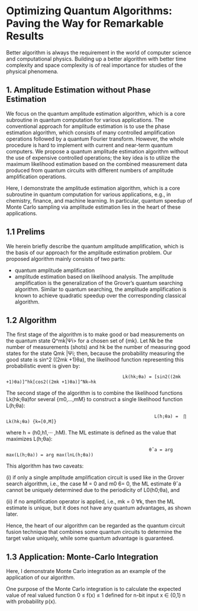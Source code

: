 # Optimizing Quantum Algorithms: Paving the Way for Remarkable Results

Better algorithm is always the requirement in the world of computer science and computational physics. Building up a better algorithm with better time complexity and space complexity is of real importance for studies of the physical phenomena. 

## 1. Amplitude Estimation without Phase Estimation
We focus on the quantum amplitude estimation algorithm, which is a core subroutine in quantum computation for various applications. The conventional approach for amplitude estimation is to use the phase estimation algorithm, which consists of many controlled amplification operations followed by a quantum Fourier transform. However, the whole procedure is hard to implement with current and near-term quantum computers. We propose a quantum amplitude estimation algorithm without the use of expensive controlled operations; the key idea is to utilize the maximum likelihood estimation based on the combined measurement data produced from quantum circuits with different numbers of amplitude amplification operations.

Here, I demonstrate the amplitude estimation algorithm, which is a core subroutine in quantum computation for various applications, e.g., in chemistry, finance, and machine learning. In particular, quantum speedup of Monte Carlo sampling via amplitude estimation lies in the heart of these applications.



## 1.1 Prelims
We herein briefly describe the quantum amplitude amplification, which is the basis of our approach for the amplitude estimation problem. Our proposed algorithm mainly consists of two parts: 
- quantum amplitude amplification
- amplitude estimation based on likelihood analysis. 
The amplitude amplification is the generalization of the
Grover’s quantum searching algorithm. Similar to quantum searching, the amplitude amplification is known to achieve quadratic speedup over the corresponding classical algorithm.

## 1.2 Algorithm
The first stage of the algorithm is to make good or bad measurements on the quantum state Q^mk|Ψi> for a chosen set of {mk}. Let Nk be the number of measurements (shots) and hk
be the number of measuring good states for the state Qmk |Ψi; then, because the probability measuring the good state is sin^2 ((2mk +1)θa), the likelihood function representing this probabilistic event is given by:

                                                Lk(hk;θa) = [sin2((2mk +1)θa)]^hk[cos2((2mk +1)θa)]^Nk−hk

The second stage of the algorithm is to combine the likelihood functions Lk(hk;θa)for several {m0,...,mM} to construct a single likelihood function L(h;θa):

                                                            L(h;θa) =  ∏ Lk(hk;θa) {k=[0,M]}

where h = (h0,h1,··· ,hM). The ML estimate is defined as the value that maximizes L(h;θa):

                                                          θˆa = arg max(L(h;θa)) = arg max(lnL(h;θa))
    
This algorithm has two caveats: 

(i) if only a single amplitude amplification circuit is used like in the Grover search algorithm, i.e., the case M = 0 and m0 6= 0, the ML estimate θˆa cannot be uniquely determined due to the periodicity of L0(h0;θa), and 

(ii) if no amplification operator is applied, i.e., mk = 0 ∀k, then the ML estimate is unique, but it does not have any quantum advantages, as shown later. 

Hence, the heart of our algorithm can be regarded as the quantum circuit fusion technique that combines some
quantum circuits to determine the target value uniquely, while some quantum advantage is guaranteed.

## 1.3 Application: Monte-Carlo Integration

Here, I demonstrate Monte Carlo integration as an example of the application of our algorithm.

One purpose of the Monte Carlo integration is to calculate the expected value of real valued function 0 ≤ f(x) ≤ 1 defined for n-bit input x ∈ {0,1} n with probability p(x).




